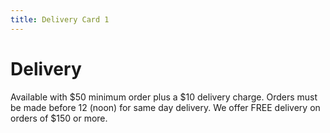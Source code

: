 ```yaml
---
title: Delivery Card 1
---
```

# Delivery

Available with $50 minimum order plus a $10 delivery charge. Orders must be made before 12 (noon) for same day delivery. We offer FREE delivery on orders of $150 or more.